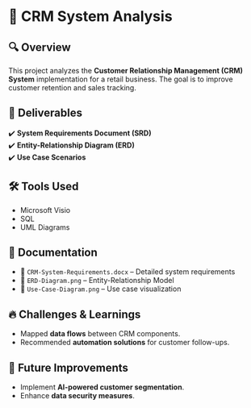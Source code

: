 # 📌 CRM System Analysis  

## 🔍 Overview  
This project analyzes the **Customer Relationship Management (CRM) System** implementation for a retail business. The goal is to improve customer retention and sales tracking.  

## 📌 Deliverables  
✔️ **System Requirements Document (SRD)**  
✔️ **Entity-Relationship Diagram (ERD)**  
✔️ **Use Case Scenarios**  

## 🛠️ Tools Used  
- Microsoft Visio  
- SQL  
- UML Diagrams  

## 📜 Documentation  
- 📂 `CRM-System-Requirements.docx` – Detailed system requirements  
- 📂 `ERD-Diagram.png` – Entity-Relationship Model  
- 📂 `Use-Case-Diagram.png` – Use case visualization  

## 🔥 Challenges & Learnings  
- Mapped **data flows** between CRM components.  
- Recommended **automation solutions** for customer follow-ups.  

## 🌟 Future Improvements  
- Implement **AI-powered customer segmentation**.  
- Enhance **data security measures**.  
